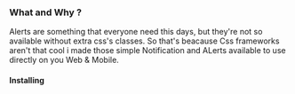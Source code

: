### What and Why ?

Alerts are something that everyone need this days, but they're not so available without extra css's classes. So that's beacause Css frameworks aren't that cool i made those simple Notification and ALerts available to use directly on you Web & Mobile.

#### Installing






